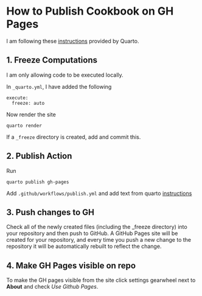# How to Publish Cookbook on GH Pages

I am following these [instructions](https://quarto.org/docs/publishing/github-pages.html#github-action) provided by Quarto.

## 1. Freeze Computations

I am only allowing code to be executed locally.

In `_quarto.yml`, I have added the following
```
execute:
  freeze: auto
```

Now render the site
```
quarto render
```

If a `_freeze` directory is created, add and commit this.

## 2. Publish Action

Run

```
quarto publish gh-pages
```

Add `.github/workflows/publish.yml` and add text from quarto [instructions](https://quarto.org/docs/publishing/github-pages.html#publish-action)

## 3. Push changes to GH
Check all of the newly created files (including the _freeze directory) into your repository and then push to GitHub. A GitHub Pages site will be created for your repository, and every time you push a new change to the repository it will be automatically rebuilt to reflect the change.

## 4. Make GH Pages visible on repo
To make the GH pages visible from the site click settings gearwheel next to **About** and check _Use Github Pages_.
